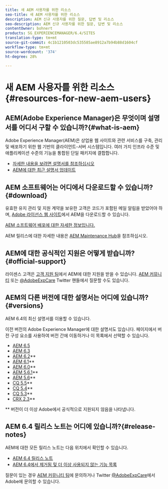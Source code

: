 ```yaml
---
title: 새 AEM 사용자를 위한 리소스
seo-title: 새 AEM 사용자를 위한 리소스
description: AEM 신규 사용자를 위한 질문, 답변 및 리소스
seo-description: AEM 신규 사용자를 위한 질문, 답변 및 리소스
contentOwner: bohnert
products: SG_EXPERIENCEMANAGER/6.4/SITES
translation-type: tm+mt
source-git-commit: 4c1b1210503dc535585ae8912a7b94b88d1604cf
workflow-type: tm+mt
source-wordcount: '374'
ht-degree: 28%

---
```



# 새 AEM 사용자를 위한 리소스 {#resources-for-new-aem-users}

## AEM(Adobe Experience Manager)은 무엇이며 설명서를 어디서 구할 수 있습니까?{#what-is-aem}

Adobe Experience Manager(AEM)은 상업용 웹 사이트와 관련 서비스를 구축, 관리 및 배포하기 위한 웹 기반의 클라이언트-서버 시스템입니다. 여러 가지 인프라 수준 및 애플리케이션 수준의 기능을 통합된 단일 패키지에 결합합니다.

* [자세한 내용을 보려면 설명서를 참조하십시오](/help/sites-deploying/home.md)
* [AEM에 대한 최근 설명서 업데이트](https://helpx.adobe.com/kr/experience-manager/documentation-updates.html)

## AEM 소프트웨어는 어디에서 다운로드할 수 있습니까?{#download}

유효한 유지 관리 및 지원 계약을 보유한 고객은 코드가 포함된 메일 알림을 받았어야 하며, [Adobe 라이선스 웹 사이트](http://licensing.adobe.com/)에서 AEM을 다운로드할 수 있습니다.

[AEM 소프트웨어 배포에 대한 자세한 정보입니다.](/help/sites-deploying/home.md)

AEM 릴리스에 대한 자세한 내용은 [AEM Maintenance Hub](https://helpx.adobe.com/kr/experience-manager/aem-releases-updates.html)을 참조하십시오.

## AEM에 대한 공식적인 지원은 어떻게 받습니까? {#official-support}

라이센스 고객은 [고객 지원 팀](https://helpx.adobe.com/kr/marketing-cloud/contact-support.html)에서 AEM에 대한 지원을 받을 수 있습니다. [AEM 커뮤니티](https://forums.adobe.com/community/experience-cloud/marketing-cloud/experience-manager) 또는 [@AdobeExpCare](https://twitter.com/adobeexpcare) Twitter 핸들에서 질문할 수도 있습니다.

## AEM의 다른 버전에 대한 설명서는 어디에 있습니까?{#versions}

AEM 6.4의 최신 설명서를 이용할 수 있습니다.

이전 버전의 Adobe Experience Manager에 대한 설명서도 있습니다. 페이지에서 버전 구성 요소를 사용하여 버전 간에 이동하거나 이 목록에서 선택할 수 있습니다.

* [AEM 6.5](https://helpx.adobe.com/kr/support/experience-manager/6-5.html)
* [AEM 6.3](https://helpx.adobe.com/kr/support/experience-manager/6-3.html)
* [AEM 6.2](https://helpx.adobe.com/kr/support/experience-manager/6-2.html)**
* [AEM 6.1](https://docs.adobe.com/docs/ko/aem/6-1.html)**
* [AEM 6.0](https://docs.adobe.com/docs/ko/aem/6-0.html)**
* [AEM 5.6.1](https://helpx.adobe.com/experience-manager/aem-previous-versions.html)**
* [AEM 5.6](https://helpx.adobe.com/experience-manager/aem-previous-versions.html)**
* [CQ 5.5](https://helpx.adobe.com/experience-manager/aem-previous-versions.html)**
* [CQ 5.4](https://helpx.adobe.com/experience-manager/aem-previous-versions.html)**
* [CQ 5.3](https://helpx.adobe.com/experience-manager/aem-previous-versions.html)**
* [CRX 2.3](https://helpx.adobe.com/experience-manager/aem-previous-versions.html)**

** 버전이 더 이상 Adobe에서 공식적으로 지원되지 않음을 나타냅니다.

## AEM 6.4 릴리스 노트는 어디에 있습니까?{#release-notes}

AEM에 대한 모든 릴리스 노트는 다음 위치에서 확인할 수 있습니다.

* [AEM 6.4 릴리스 노트](/help/release-notes/home.md)
* [AEM 6.4에서 제거됨 및 더 이상 사용되지 않는 기능 목록](/help/release-notes/deprecated-removed-features.md)

질문이 있는 경우 [AEM 커뮤니티 팀](http://help-forums.adobe.com/content/adobeforums/kr/experience-manager-forum/adobe-experience-manager.html)에 문의하거나 Twitter [@AdobeExpCare](https://twitter.com/adobeexpcare)에서 Adobe에 문의할 수 있습니다.

